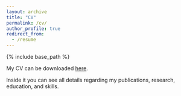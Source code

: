 ```yaml
---
layout: archive
title: "CV"
permalink: /cv/
author_profile: true
redirect_from:
  - /resume
---
```


{% include base_path %}

My CV can be downloaded [here](https://yma17.github.io/files/Ma,Yingchen_CV.pdf).

Inside it you can see all details regarding my publications, research, education, and skills.